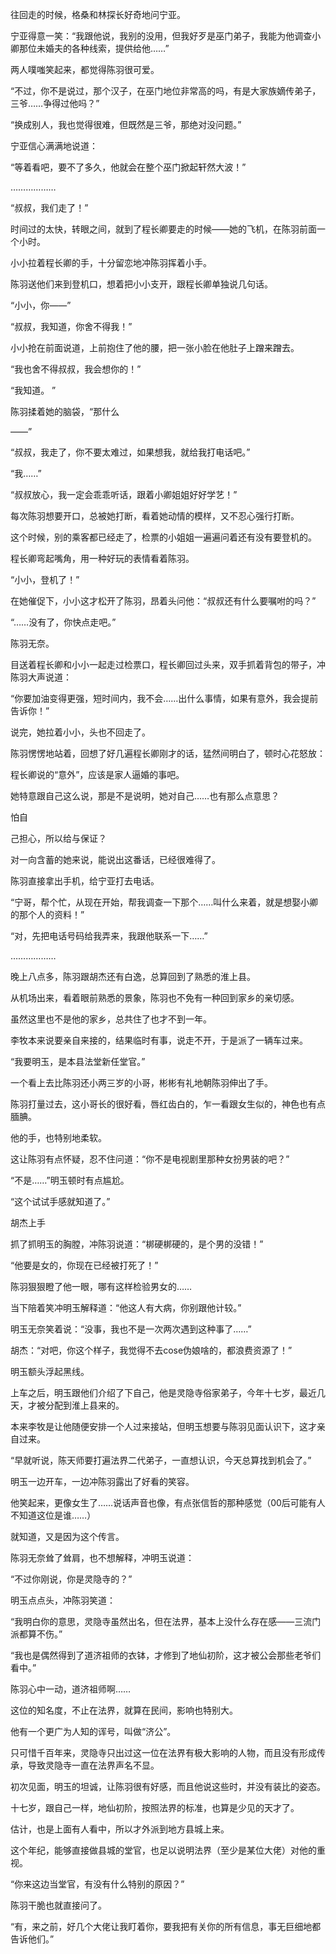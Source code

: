 往回走的时候，格桑和林探长好奇地问宁亚。

宁亚得意一笑：“我跟他说，我别的没用，但我好歹是巫门弟子，我能为他调查小卿那位未婚夫的各种线索，提供给他……”

两人噗嗤笑起来，都觉得陈羽很可爱。

“不过，你不是说过，那个汉子，在巫门地位非常高的吗，有是大家族嫡传弟子，三爷……争得过他吗？”

“换成别人，我也觉得很难，但既然是三爷，那绝对没问题。”

宁亚信心满满地说道：

“等着看吧，要不了多久，他就会在整个巫门掀起轩然大波！”

………………

“叔叔，我们走了！”

时间过的太快，转眼之间，就到了程长卿要走的时候——她的飞机，在陈羽前面一个小时。

小小拉着程长卿的手，十分留恋地冲陈羽挥着小手。

陈羽送他们来到登机口，想着把小小支开，跟程长卿单独说几句话。

“小小，你——”

“叔叔，我知道，你舍不得我！”

小小抢在前面说道，上前抱住了他的腰，把一张小脸在他肚子上蹭来蹭去。

“我也舍不得叔叔，我会想你的！”

“我知道。 ”

陈羽揉着她的脑袋，“那什么

——”

“叔叔，我走了，你不要太难过，如果想我，就给我打电话吧。”

“我……”

“叔叔放心，我一定会乖乖听话，跟着小卿姐姐好好学艺！”

每次陈羽想要开口，总被她打断，看着她动情的模样，又不忍心强行打断。

这个时候，别的乘客都已经走了，检票的小姐姐一遍遍问着还有没有要登机的。

程长卿弯起嘴角，用一种好玩的表情看着陈羽。

“小小，登机了！”

在她催促下，小小这才松开了陈羽，昂着头问他：“叔叔还有什么要嘱咐的吗？”

“……没有了，你快点走吧。”

陈羽无奈。

目送着程长卿和小小一起走过检票口，程长卿回过头来，双手抓着背包的带子，冲陈羽大声说道：

“你要加油变得更强，短时间内，我不会……出什么事情，如果有意外，我会提前告诉你！”

说完，她拉着小小，头也不回走了。

陈羽愣愣地站着，回想了好几遍程长卿刚才的话，猛然间明白了，顿时心花怒放：

程长卿说的“意外”，应该是家人逼婚的事吧。

她特意跟自己这么说，那是不是说明，她对自己……也有那么点意思？

怕自

己担心，所以给与保证？

对一向含蓄的她来说，能说出这番话，已经很难得了。

陈羽直接拿出手机，给宁亚打去电话。

“宁哥，帮个忙，从现在开始，帮我调查一下那个……叫什么来着，就是想娶小卿的那个人的资料！”

“对，先把电话号码给我弄来，我跟他联系一下……”

………………

晚上八点多，陈羽跟胡杰还有白逸，总算回到了熟悉的淮上县。

从机场出来，看着眼前熟悉的景象，陈羽也不免有一种回到家乡的亲切感。

虽然这里也不是他的家乡，总共住了也才不到一年。

李牧本来说要亲自来接的，结果临时有事，说走不开，于是派了一辆车过来。

“我要明玉，是本县法堂新任堂官。”

一个看上去比陈羽还小两三岁的小哥，彬彬有礼地朝陈羽伸出了手。

陈羽打量过去，这小哥长的很好看，唇红齿白的，乍一看跟女生似的，神色也有点腼腆。

他的手，也特别地柔软。

这让陈羽有点怀疑，忍不住问道：“你不是电视剧里那种女扮男装的吧？”

“不是……”明玉顿时有点尴尬。

“这个试试手感就知道了。”

胡杰上手

抓了抓明玉的胸膛，冲陈羽说道：“梆硬梆硬的，是个男的没错！”

“他要是女的，你现在已经被打死了！”

陈羽狠狠瞪了他一眼，哪有这样检验男女的……

当下陪着笑冲明玉解释道：“他这人有大病，你别跟他计较。”

明玉无奈笑着说：“没事，我也不是一次两次遇到这种事了……”

胡杰：“对吧，你这个样子，我觉得不去cose伪娘啥的，都浪费资源了！”

明玉额头浮起黑线。

上车之后，明玉跟他们介绍了下自己，他是灵隐寺俗家弟子，今年十七岁，最近几天，才被分配到淮上县来的。

本来李牧是让他随便安排一个人过来接站，但明玉想要与陈羽见面认识下，这才亲自过来。

“早就听说，陈天师要打遍法界二代弟子，一直想认识，今天总算找到机会了。”

明玉一边开车，一边冲陈羽露出了好看的笑容。

他笑起来，更像女生了……说话声音也像，有点张信哲的那种感觉（00后可能有人不知道这位是谁……）

就知道，又是因为这个传言。

陈羽无奈耸了耸肩，也不想解释，冲明玉说道：

“不过你刚说，你是灵隐寺的？”

明玉点点头，冲陈羽笑道：

“我明白你的意思，灵隐寺虽然出名，但在法界，基本上没什么存在感——三流门派都算不伤。”

“我也是偶然得到了道济祖师的衣钵，才修到了地仙初阶，这才被公会那些老爷们看中。”

陈羽心中一动，道济祖师啊……

这位的知名度，不止在法界，就算在民间，影响也特别大。

他有一个更广为人知的诨号，叫做“济公”。

只可惜千百年来，灵隐寺只出过这一位在法界有极大影响的人物，而且没有形成传承，导致灵隐寺一直在法界声名不显。

初次见面，明玉的坦诚，让陈羽很有好感，而且他说这些时，并没有装比的姿态。

十七岁，跟自己一样，地仙初阶，按照法界的标准，也算是少见的天才了。

估计，也是上面有人看中，所以才外派到地方县城上来。

这个年纪，能够直接做县城的堂官，也足以说明法界（至少是某位大佬）对他的重视。

“你来这边当堂官，有没有什么特别的原因？”

陈羽干脆也就直接问了。

“有，来之前，好几个大佬让我盯着你，要我把有关你的所有信息，事无巨细地都告诉他们。”
